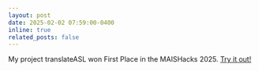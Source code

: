 ```yaml
---
layout: post
date: 2025-02-02 07:59:00-0400
inline: true
related_posts: false
---
```


My project translateASL won First Place in the MAISHacks 2025. [Try it out!](https://adityash23.github.io/MAISHacks2025/)
